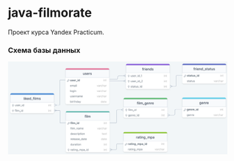# java-filmorate

Проект курса Yandex Practicum.

### Схема базы данных
![Схема базы данных](src/main/java/ru/yandex/practicum/filmorate/erd/erd3.png)